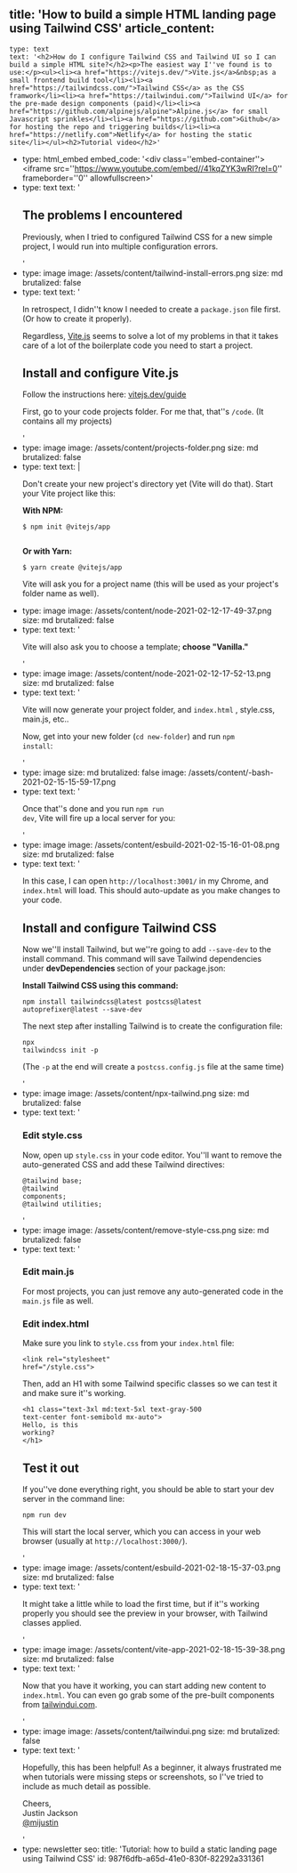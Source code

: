 title: 'How to build a simple HTML landing page using Tailwind CSS'
article_content:
  -
    type: text
    text: '<h2>How do I configure Tailwind CSS and Tailwind UI so I can build a simple HTML site?</h2><p>The easiest way I''ve found is to use:</p><ul><li><a href="https://vitejs.dev/">Vite.js</a>&nbsp;as a small frontend build tool</li><li><a href="https://tailwindcss.com/">Tailwind CSS</a> as the CSS framwork</li><li><a href="https://tailwindui.com/">Tailwind UI</a> for the pre-made design components (paid)</li><li><a href="https://github.com/alpinejs/alpine">Alpine.js</a> for small Javascript sprinkles</li><li><a href="https://github.com">Github</a> for hosting the repo and triggering builds</li><li><a href="https://netlify.com">Netlify</a> for hosting the static site</li></ul><h2>Tutorial video</h2>'
  -
    type: html_embed
    embed_code: '<style>.embed-container { position: relative; padding-bottom: 56.25%; height: 0; overflow: hidden; max-width: 100%; } .embed-container iframe, .embed-container object, .embed-container embed { position: absolute; top: 0; left: 0; width: 100%; height: 100%; }</style><div class=''embed-container''><iframe src=''https://www.youtube.com/embed//41kqZYK3wRI?rel=0'' frameborder=''0'' allowfullscreen></iframe></div>'
  -
    type: text
    text: '<h2>The problems I encountered</h2><p>Previously, when I tried to configured Tailwind CSS for a new simple project, I would run into multiple configuration errors.&nbsp;</p>'
  -
    type: image
    image: /assets/content/tailwind-install-errors.png
    size: md
    brutalized: false
  -
    type: text
    text: '<p>In retrospect, I didn''t know I needed to create a <code>package.json</code>&nbsp;file first. (Or how to create it properly).</p><p>Regardless, <a href="https://vitejs.dev/guide/">Vite.js</a> seems to solve a lot of my problems in that it takes care of a lot of the boilerplate code you need to start a project.</p><h2>Install and configure Vite.js</h2><p>Follow the instructions here: <a href="https://vitejs.dev/guide/">vitejs.dev/guide</a></p><p>First, go to your code projects folder. For me that, that''s <code>/code</code>. (It contains all my projects)</p>'
  -
    type: image
    image: /assets/content/projects-folder.png
    size: md
    brutalized: false
  -
    type: text
    text: |
      <p>Don't create your new project's directory yet (Vite will do that). Start your Vite project like this:</p><p><b>With NPM:</b></p><p><code>$ npm init @vitejs/app
      </code></p><p><b>Or with Yarn:</b></p><p><code>$ yarn create @vitejs/app</code></p><p>Vite will ask you for a project name (this will be used as your project's folder name as well).</p>
  -
    type: image
    image: /assets/content/node-2021-02-12-17-49-37.png
    size: md
    brutalized: false
  -
    type: text
    text: '<p>Vite will also ask you to choose a template; <b>choose "Vanilla."</b></p>'
  -
    type: image
    image: /assets/content/node-2021-02-12-17-52-13.png
    size: md
    brutalized: false
  -
    type: text
    text: '<p>Vite will now generate your project folder, and&nbsp;<code>index.html</code>&nbsp;, style.css, main.js, etc..</p><p>Now, get into your new folder (<code>cd new-folder</code>) and run <code>npm install</code>:</p>'
  -
    type: image
    size: md
    brutalized: false
    image: /assets/content/-bash-2021-02-15-15-59-17.png
  -
    type: text
    text: '<p>Once that''s done and you run <code>npm run dev</code>, Vite will fire up a local server for you:</p>'
  -
    type: image
    image: /assets/content/esbuild-2021-02-15-16-01-08.png
    size: md
    brutalized: false
  -
    type: text
    text: '<p>In this case, I can open <code>http://localhost:3001/</code> in my Chrome, and <code>index.html</code> will load. This should auto-update as you make changes to your code.</p><h2>Install and configure Tailwind CSS</h2><p>Now we''ll install Tailwind, but we''re going to add <code>--save-dev</code> to the install command. This command will save Tailwind dependencies under&nbsp;<strong>devDependencies&nbsp;</strong>section of your package.json:</p><p><b>Install Tailwind CSS using this command:</b></p><p><code>npm install tailwindcss@latest postcss@latest autoprefixer@latest --save-dev</code></p><p>The next step after installing Tailwind is to create the configuration file:</p><p><code>npx tailwindcss init -p</code></p><p>(The <code>-p</code> at the end will create a <code>postcss.config.js</code> file at the same time)</p>'
  -
    type: image
    image: /assets/content/npx-tailwind.png
    size: md
    brutalized: false
  -
    type: text
    text: '<h3>Edit style.css</h3><p>Now, open up <code>style.css</code> in your code editor. You''ll want to remove the auto-generated CSS and add these Tailwind directives:<br></p><p><code>@tailwind base;<br>@tailwind components;<br>@tailwind utilities;</code></p>'
  -
    type: image
    image: /assets/content/remove-style-css.png
    size: md
    brutalized: false
  -
    type: text
    text: '<h3>Edit main.js</h3><p>For most projects, you can just remove any auto-generated code in the <code>main.js</code> file as well.</p><h3>Edit index.html</h3><p>Make sure you link to&nbsp;<code>style.css</code>&nbsp;from your&nbsp;<code>index.html</code>&nbsp;file:</p><p><code>&lt;link rel="stylesheet" href="/style.css"&gt;</code></p><p>Then, add an H1 with some Tailwind specific classes so we can test it and make sure it''s working.</p><p><code>&lt;h1 class="text-3xl md:text-5xl text-gray-500 text-center font-semibold mx-auto"&gt;<br>Hello, is this working?<br>&lt;/h1&gt;</code></p><h2>Test it out</h2><p>If you''ve done everything right, you should be able to start your dev server in the command line:</p><p><code>npm run dev</code></p><p>This will start the local server, which you can access in your web browser (usually at <code>http://localhost:3000/</code>).</p>'
  -
    type: image
    image: /assets/content/esbuild-2021-02-18-15-37-03.png
    size: md
    brutalized: false
  -
    type: text
    text: '<p>It might take a little while to load the first time, but if it''s working properly you should see the preview in your browser, with Tailwind classes applied.<br></p>'
  -
    type: image
    image: /assets/content/vite-app-2021-02-18-15-39-38.png
    size: md
    brutalized: false
  -
    type: text
    text: '<p>Now that you have it working, you can start adding new content to <code>index.html</code>. You can even go grab some of the pre-built components from <a href="https://tailwindui.com/components">tailwindui.com</a>.</p>'
  -
    type: image
    image: /assets/content/tailwindui.png
    size: md
    brutalized: false
  -
    type: text
    text: '<p>Hopefully, this has been helpful! As a beginner, it always frustrated me when tutorials were missing steps or screenshots, so I''ve tried to include as much detail as possible.</p><p>Cheers,<br>Justin Jackson<br><a href="https://twitter.com/mijustin">@mijustin</a></p>'
  -
    type: newsletter
seo:
  title: 'Tutorial: how to build a static landing page using Tailwind CSS'
id: 987f6dfb-a65d-41e0-830f-82292a331361
